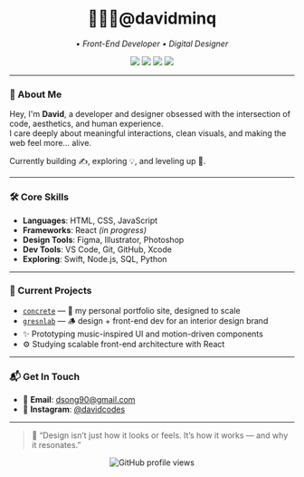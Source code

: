 <h1 align="center">🧑🏻‍💻@davidminq</h1>
<p align="center"><i>• Front-End Developer • Digital Designer</i></p>

<div align="center">
  <img src="https://img.shields.io/badge/Code-JavaScript-informational?style=flat-square&logo=javascript&logoColor=white&color=F7DF1E" />
  <img src="https://img.shields.io/badge/Design-Figma-critical?style=flat-square&logo=figma&logoColor=white&color=ff5c5c" />
  <img src="https://img.shields.io/badge/Tools-VS_Code-blue?style=flat-square&logo=visualstudiocode&logoColor=white" />
  <img src="https://img.shields.io/badge/Learning-React-61dafb?style=flat-square&logo=react&logoColor=white" />
</div>

---

### 🧠 About Me

Hey, I'm **David**, a developer and designer obsessed with the intersection of code, aesthetics, and human experience.  
I care deeply about meaningful interactions, clean visuals, and making the web feel more... alive.

Currently building ✍️, exploring 💡, and leveling up 🧱.

---

### 🛠️ Core Skills

- **Languages**: HTML, CSS, JavaScript  
- **Frameworks**: React *(in progress)*  
- **Design Tools**: Figma, Illustrator, Photoshop  
- **Dev Tools**: VS Code, Git, GitHub, Xcode  
- **Exploring**: Swift, Node.js, SQL, Python

---

### 🚧 Current Projects

- [`concrete`](https://github.com/davidminq/concrete) — 🎯 my personal portfolio site, designed to scale  
- [`gresnlab`](https://github.com/davidminq/gresnlab) — 🪵 design + front-end dev for an interior design brand  
- ✨ Prototyping music-inspired UI and motion-driven components  
- ⚙️ Studying scalable front-end architecture with React

---

### 📬 Get In Touch

- 📧 **Email**: dsong90@gmail.com  
- 📸 **Instagram**: [@davidcodes](https://instagram.com/davidcodes)

---

> 🧩 “Design isn’t just how it looks or feels. It’s how it works — and why it resonates.”

<p align="center">
  <img src="https://komarev.com/ghpvc/?username=davidminq&style=flat-square&color=lightgrey" alt="GitHub profile views" />
</p>
